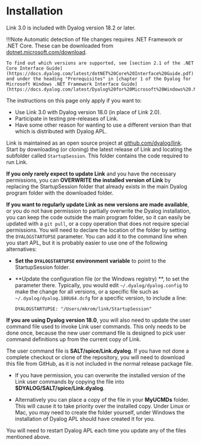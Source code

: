 # Installation

Link 3.0 is included with Dyalog version 18.2 or later.

!!!Note
	Automatic detection of file changes requires .NET Framework or .NET Core. These can be downloaded from [dotnet.microsoft.com/download](https://dotnet.microsoft.com/download).
	
	To find out which versions are supported, see [section 2.1 of the .NET Core Interface Guide](https://docs.dyalog.com/latest/dotNET%20Core%20Interface%20Guide.pdf) and under the heading "Prerequisites" in [chapter 1 of the Dyalog for Microsoft Windows .NET Framework Interface Guide](https://docs.dyalog.com/latest/Dyalog%20for%20Microsoft%20Windows%20.NET%20Framework%20Interface%20Guide.pdf).
	

The instructions on this page only apply if you want to:

- Use Link 3.0 with Dyalog version 18.0 (in place of Link 2.0).
- Participate in testing pre-releases of Link.
- Have some other reason for wanting to use a different version than that which is distributed with Dyalog APL.

Link is maintained as an open source project at [github.com/dyalog/link](https://github.com/dyalog/link). Start by downloading (or cloning) the latest release of Link and locating the subfolder called `StartupSession`. This folder contains the code required to run Link.

**If you only rarely expect to update Link** and you have the necessary permissions, you can **OVERWRITE the installed version of Link** by replacing the StartupSession folder that already exists in the main Dyalog program folder with the downloaded folder.

**If you want to regularly update Link as new versions are made available**, or you do not have permission to partially overwrite the Dyalog installation, you can keep the code outside the main program folder, so it can easily be updated with a `git pull`, or a copy operation that does not require special permissions. You will need to declare the location of the folder by setting the `DYALOGSTARTUPSE` parameter. You can add it to the command line when you start APL, but it is probably easier to use one of the following alternatives:

- **Set the `DYALOGSTARTUPSE` environment variable** to point to the StartupSession folder.

- **Update the configuration file (or the Windows registry) **, to set the parameter there. Typically, you would edit `~/.dyalog/dyalog.config` to make the change for all versions, or a specific file such as `~/.dyalog/dyalog.180U64.dcfg` for a specific version, to include a line:

  `DYALOGSTARTUPSE: "/Users/mkrom/link/StartupSession"`

**If you are using Dyalog version 18.0**, you will also need to update the user command file used to invoke Link user commands. This only needs to be done once, because the new user command file is designed to pick user command definitions up from the current copy of Link.

The user command file is **SALT/spice/Link.dyalog**. If you have not done a complete checkout or clone of the repository, you will need to download this file from GitHub, as it is not included in the normal release package file.

- If you have permission, you can overwrite the installed version of the Link user commands by copying the file into **$DYALOG/SALT/spice/Link.dyalog**.

- Alternatively you can place a copy of the file in your **MyUCMDs** folder. This will cause it to take priority over the installed copy. Under Linux or Mac, you may need to create the folder yourself, under Windows the installation of Dyalog APL should have created it for you.


You will need to restart Dyalog APL each time you update any of the files mentioned above.